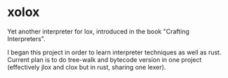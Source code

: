 # xolox

Yet another interpreter for lox, introduced in the book "Crafting Interpreters".

I began this project in order to learn interpreter techniques as well as rust. Current plan is to do tree-walk and bytecode version in one project (effectively jlox and clox but in rust, sharing one lexer).
